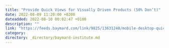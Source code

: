 ```yaml
---
title: "Provide Quick Views for Visually Driven Products (50% Don’t)"
date: 2022-08-09 11:20:00 +0200
dateadded: 2022-08-10 00:02:47 +0100
description: ""
link: "https://feeds.baymard.com/link/9825/13631240/mobile-desktop-quick-views"
category:
directory: _directory/baymard-institute.md
---
```

